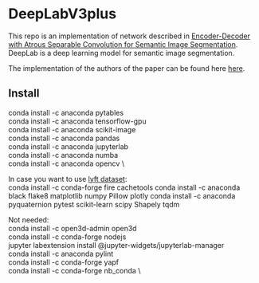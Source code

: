 # DeepLabV3plus
This repo is an implementation of network described in [Encoder-Decoder with Atrous Separable Convolution for Semantic Image Segmentation](https://arxiv.org/abs/1802.02611). DeepLab is a deep learning model for semantic image segmentation.

The implementation of the authors of the paper can be found here [here](https://github.com/tensorflow/models/tree/master/research/deeplab).

## Install
conda install -c anaconda pytables\
conda install -c anaconda tensorflow-gpu\
conda install -c anaconda scikit-image \
conda install -c anaconda pandas \
conda install -c anaconda jupyterlab \
conda install -c anaconda numba \
conda install -c anaconda opencv \

In case you want to use [lyft dataset](https://level5.lyft.com/dataset/#data-collection):\
conda install -c conda-forge fire cachetools
conda install -c anaconda black flake8 matplotlib numpy Pillow plotly
conda install -c anaconda pyquaternion pytest scikit-learn scipy Shapely tqdm

Not needed: \
conda install -c open3d-admin open3d \
conda install -c conda-forge nodejs \
jupyter labextension install @jupyter-widgets/jupyterlab-manager \
conda install -c anaconda pylint \
conda install -c conda-forge yapf \
conda install -c conda-forge nb_conda \